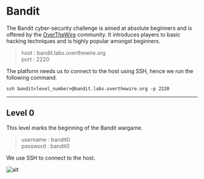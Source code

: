 # Bandit
The Bandit cyber-security challenge is aimed at absolute beginners and is offered by the [OverTheWire](https://overthewire.org/wargames/) community. It introduces players to basic hacking techniques and is highly popular amongst beginners.

> host : bandit.labs.overthewire.org  
> port : 2220  

The platform needs us to connect to the host using SSH, hence we run the following command.

```
ssh bandit<level_number>@bandit.labs.overthewire.org -p 2220
```

---

## Level 0

This level marks the beginning of the Bandit wargame.  

> username : bandit0  
> password : bandit0


We use SSH to connect to the host.

![alt](https://drive.google.com/file/d/1ZDal2HSQ4Uo1wcZq9djgvsTkKOuJshyd/view?usp=sharing)